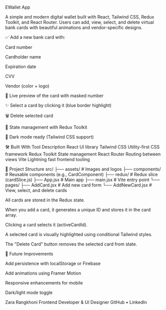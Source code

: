 EWallet App

A simple and modern digital wallet built with React, Tailwind CSS, Redux Toolkit, and React Router. Users can add, view, select, and delete virtual bank cards with beautiful animations and vendor-specific designs.

✅ Add a new bank card with:

Card number

Cardholder name

Expiration date

CVV

Vendor (color + logo)

🎨 Live preview of the card with masked number

✨ Select a card by clicking it (blue border highlight)

🗑️ Delete selected card

🔁 State management with Redux Toolkit

🌙 Dark mode ready (Tailwind CSS support)

🛠️ Built With
Tool Description
React UI library
Tailwind CSS Utility-first CSS framework
Redux Toolkit State management
React Router Routing between views
Vite Lightning fast frontend tooling

📁 Project Structure
src/
├── assets/ # Images and logos
├── components/ # Reusable components (e.g., CardComponent)
├── redux/ # Redux slice (cardSlice.js)
├── App.jsx # Main app
├── main.jsx # Vite entry point
└── pages/
├── AddCard.jsx # Add new card form
└── AddNewCard.jsx # View, select, and delete cards

All cards are stored in the Redux state.

When you add a card, it generates a unique ID and stores it in the card array.

Clicking a card selects it (activeCardId).

A selected card is visually highlighted using conditional Tailwind styles.

The "Delete Card" button removes the selected card from state.

🧩 Future Improvements

Add persistence with localStorage or Firebase

Add animations using Framer Motion

Responsive enhancements for mobile

Dark/light mode toggle

Zara Rangkhoni
Frontend Developer & UI Designer
GitHub • LinkedIn
